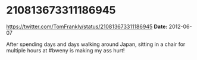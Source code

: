 # 210813673311186945
https://twitter.com/TomFrankly/status/210813673311186945
**Date:** 2012-06-07

After spending days and days walking around Japan, sitting in a chair for multiple hours at #bweny is making my ass hurt!
